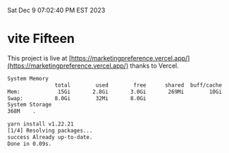 Sat Dec  9 07:02:40 PM EST 2023

# vite Fifteen


This project is live at [https://marketingpreference.vercel.app/](https://marketingpreference.vercel.app/) thanks to Vercel.

```bash
System Memory
               total        used        free      shared  buff/cache   available
Mem:            15Gi       2.8Gi       3.0Gi       269Mi        10Gi        12Gi
Swap:          8.0Gi        32Mi       8.0Gi
System Storage
368M	.
```
```bash
yarn install v1.22.21
[1/4] Resolving packages...
success Already up-to-date.
Done in 0.09s.
```
